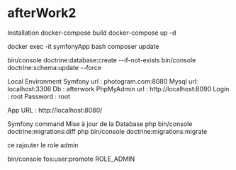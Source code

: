 # afterWork2

Installation
docker-compose build
docker-compose up -d

docker exec -it symfonyApp bash
composer update

bin/console doctrine:database:create --if-not-exists
bin/console doctrine:schema:update --force

Local Environment
Symfony url : photogram.com:8080
Mysql url: localhost:3306 
Db : afterwork 
PhpMyAdmin url : 
http://localhost:8090 
Login : root Password : root

App URL : http://localhost:8080/


Symfony command
Mise à jour de la Database
php bin/console doctrine:migrations:diff
php bin/console doctrine:migrations:migrate


ce rajouter le role admin

bin/console fos:user:promote <votrenomutilisateur> ROLE_ADMIN